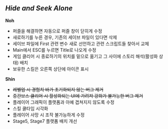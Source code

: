## _Hide and Seek Alone_

__Noh__
- 퍼즐을 해결하면 자동으로 퍼즐 창이 닫히게 수정
- 새로하기를 누른 경우, 기존의 세이브 파일이 있다면 삭제
- 세이브 파일에 First 관련 변수 새로 선언하고 관련 스크립트들 찾아서 교체
- Main에서 ESC를 누르면 Title로 나오게 수정
- 게임 클리어 시 종료하기의 위치를 밑으로 옮기고 그 사이에 스토리 해석(활성화 상태) 배치
- 보유한 스킬은 오른쪽 상단에 아이콘 표시

__Shin__
- ~~레벨업 시 경험치 바가 초기화되지 않는 버그 제거~~
- ~~중간보스 클리어 시 활성화되는 UI에 가려져 강화가 불가능한 버그 제거~~
- 플레이어 그래픽이 플랫폼과 아예 겹쳐지지 않도록 수정
- 스킬 쿨타임 시각화
- 플레이어 사망 시 조작 불가능하게 수정
- Stage5, Stage7 플랫폼 배치 개선
